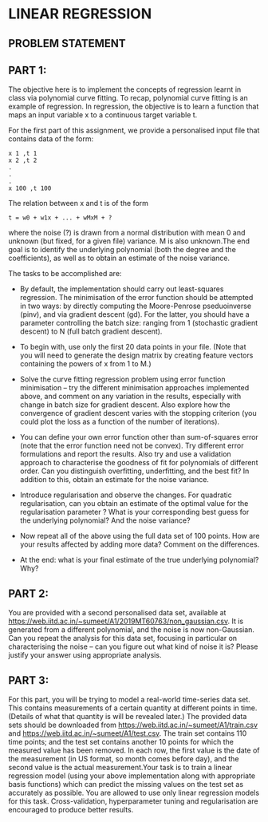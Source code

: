 # LINEAR REGRESSION
## PROBLEM STATEMENT

## PART 1:
The objective here is to implement the concepts of regression learnt in class via polynomial curve fitting. To recap, polynomial curve fitting is an example of regression. In regression, the objective is to learn a function that maps an input variable x to a continuous target variable t.

For the first part of this assignment, we provide a personalised input file that contains data of the form:

````
x 1 ,t 1
x 2 ,t 2
.
.
.
x 100 ,t 100

````

The relation between x and t is of the form

````
t = w0 + w1x + ... + wMxM + ? 
````

where the noise (?) is drawn from a normal distribution with mean 0 and unknown (but fixed, for a given file) variance. M is also unknown.The end goal is to identify the underlying polynomial (both the degree and the coefficients), as well as to obtain an estimate of the noise variance.

The tasks to be accomplished are:

* By default, the implementation should carry out least-squares regression. The minimisation of the error function should be attempted in two ways: by directly computing the Moore-Penrose pseduoinverse (pinv), and via gradient descent (gd). For the latter, you should have a parameter controlling the batch size: ranging from 1 (stochastic gradient descent) to N (full batch gradient descent).

* To begin with, use only the first 20 data points in your file. (Note that you will need to generate the design matrix by creating feature vectors containing the powers of x from 1 to M.)

* Solve the curve fitting regression problem using error function minimisation – try the different minimisation approaches implemented above, and comment on any variation in the results, especially with change in batch size for gradient descent. Also explore how the convergence of gradient descent varies with the stopping criterion (you could plot the loss as a function of the number of iterations).

* You can define your own error function other than sum-of-squares error (note that the error function need not be convex). Try different error formulations and report the results. Also try and use a validation approach to characterise the goodness of fit for polynomials of different order. Can you distinguish overfitting, underfitting, and the best fit? In addition to this, obtain an estimate for the noise variance.

* Introduce regularisation and observe the changes. For quadratic regularisation, can you obtain an estimate of the optimal value for the regularisation parameter ? What is your corresponding best guess for the underlying polynomial? And the noise variance?

* Now repeat all of the above using the full data set of 100 points. How are your results affected by adding more data? Comment on the differences.

* At the end: what is your final estimate of the true underlying polynomial? Why?

## PART 2:
You are provided with a second personalised data set, available at https://web.iitd.ac.in/~sumeet/A1/2019MT60763/non_gaussian.csv. It is generated from a different polynomial, and the noise is now non-Gaussian. Can you repeat the analysis for this data set, focusing in particular on characterising the noise – can you figure out what kind of noise it is? Please justify your answer using appropriate analysis.

## PART 3:
For this part, you will be trying to model a real-world time-series data set. This contains measurements of a certain quantity at different points in time. (Details of what that quantity is will be revealed later.) The provided data sets should be downloaded from https://web.iitd.ac.in/~sumeet/A1/train.csv and https://web.iitd.ac.in/~sumeet/A1/test.csv. The train set contains 110 time points; and the test set contains another 10 points for which the measured value has been removed. In each row, the first value is the
date of the measurement (in US format, so month comes before day), and the second value is the actual measurement.Your task is to train a linear regression model (using your above implementation along with appropriate basis functions) which can predict the missing values on the test set as accurately as possible. You are allowed to use only linear regression models for this task. Cross-validation, hyperparameter tuning and regularisation are encouraged to produce better results.
  
